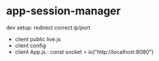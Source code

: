 # app-session-manager

dev setup: redirect correct ip/port
- client public live.js
- client config
- client App.js : const socket = io("http://localhost:8080")
